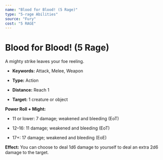 ```yaml
---
name: "Blood for Blood! (5 Rage)"
type: "5-rage Abilities"
source: "Fury"
cost: "5 RAGE"
---
```


# Blood for Blood! (5 Rage)

A mighty strike leaves your foe reeling.


- **Keywords:** Attack, Melee, Weapon

- **Type:** Action

- **Distance:** Reach 1

- **Target:** 1 creature or object

**Power Roll + Might:**


- 11 or lower: 7 damage; weakened and bleeding (EoT)

- 12–16: 11 damage; weakened and bleeding (EoT)

- 17+: 17 damage; weakened and bleeding (EoE)

**Effect:** You can choose to deal 1d6 damage to yourself to deal an extra 2d6 damage to the target.
